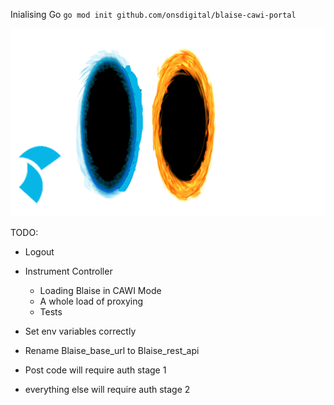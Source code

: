 Inialising Go
`go mod init github.com/onsdigital/blaise-cawi-portal`

![portal](./portal.gif)

TODO: 
- Logout
- Instrument Controller
    - Loading Blaise in CAWI Mode
    - A whole load of proxying
    - Tests
- Set env variables correctly
- Rename Blaise_base_url to Blaise_rest_api


- Post code will require auth stage 1
- everything else will require auth stage 2
